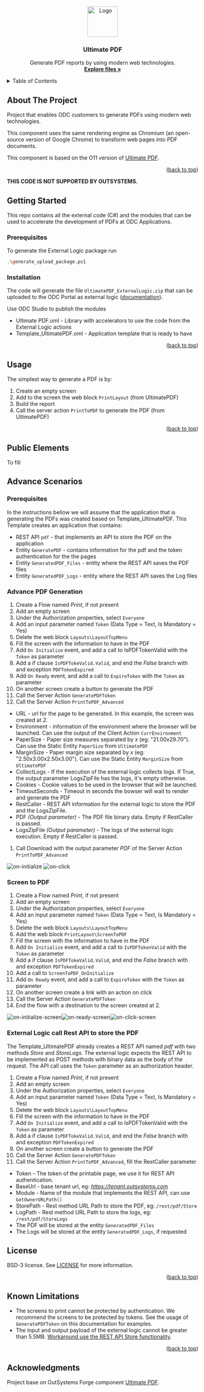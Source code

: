 <a name="readme-top"></a>

<!-- PROJECT LOGO -->
<br />
<div align="center">
  <a href="https://github.com/OutSystems/ODC-VG-UltimatePDF-Service">
    <img src="images/PrintLayout.png" alt="Logo" width="80" height="80" />
  </a>

  <h3 align="center">Ultimate PDF</h3>

  <p align="center">
    Generate PDF reports by using modern web technologies.
    <br />
    <a href="https://github.com/OutSystems/ODC-VG-UltimatePDF-Service"><strong>Explore files »</strong></a>
</div>

<!-- TABLE OF CONTENTS -->
<details>
  <summary>Table of Contents</summary>
  <ol>
    <li><a href="#about-the-project">About The Project</a></li>
    <li>
      <a href="#getting-started">Getting Started</a>
      <ul>
        <li><a href="#prerequisites">Prerequisites</a></li>
        <li><a href="#installation">Installation</a></li>
      </ul>
    </li>
    <li><a href="#usage">Usage</a></li>
    <li>
      <a href="#advance-scenarios">Advance Scenarios</a>
      <ul>
        <li><a href="#prerequisites-1">Prerequisites</a></li>
        <li><a href="#advance-pdf-generation">Advance PDF Generation</a></li>
        <li><a href="#screen-to-pdf">Screen to PDF</a></li>
        <li><a href="#external-logic-call-rest-api-to-store-the-pdf">External Logic call Rest API to store the PDF</a></li>
      </ul>
    </li>
    <li><a href="#license">License</a></li>
    <li><a href="#known-limitations">Known Limitations</a></li>
    <li><a href="#acknowledgments">Acknowledgments</a></li>
  </ol>
</details>

## About The Project

Project that enables ODC customers to generate PDFs using modern web technologies.

This component uses the same rendering engine as Chromium (an open-source version of Google Chrome) to transform web pages into PDF documents.

This component is based on the O11 version of <a href="https://www.outsystems.com/forge/component-overview/5641/ultimate-pdf">Ultimate PDF</a>.

<p align="right">(<a href="#readme-top">back to top</a>)</p>

<b>THIS CODE IS NOT SUPPORTED BY OUTSYSTEMS.</b>

## Getting Started

This repo contains all the external code (C#) and the modules that can be used to accelerate the development of PDFs at ODC Applications.

### Prerequisites

To generate the External Logic package run 
```sh
.\generate_upload_package.ps1
```

### Installation

The code will generate the file `UltimatePDF_ExternalLogic.zip` that can be uploaded to the ODC Portal as external logic (<a href="https://success.outsystems.com/documentation/outsystems_developer_cloud/building_apps/extend_your_apps_with_external_logic_using_custom_code/">documentation</a>).

Use ODC Studio to publish the modules
* Ultimate PDF.oml - Library with accelerators to use the code from the External Logic actions
* Template_UltimatePDF.oml - Application template that is ready to have 

<p align="right">(<a href="#readme-top">back to top</a>)</p>

## Usage

The simplest way to generate a PDF is by:

1. Create an empty screen
1. Add to the screen the web block `PrintLayout` (from UltimatePDF)
1. Build the report
1. Call the server action `PrintToPDF` to generate the PDF (from UltimatePDF)

<p align="right">(<a href="#readme-top">back to top</a>)</p>

## Public Elements

To fill

## Advance Scenarios

### Prerequisites

In the instructions bellow we will assume that the application that is generating the PDFs was created based on Template_UltimatePDF. This Template creates an application that contains:
* REST API `pdf` - that implements an API to store the PDF on the application
* Entity `GeneratePDF` - contains information for the pdf and the token authentication for the the pages
* Entity `GeneratedPDF_Files` - entity where the REST API saves the PDF files
* Entity `GeneratedPDF_Logs` - entity where the REST API saves the Log files

### Advance PDF Generation

1. Create a Flow named *Print*, if not present
1. Add an empty screen
1. Under the Authorization properties, select `Everyone`
1. Add an input parameter named `Token` (Data Type = Text, Is Mandatory = Yes)
1. Delete the web block `Layouts\LayoutTopMenu`
1. Fill the screen with the information to have in the PDF
1. Add `On Initialize` event, and add a call to IsPDFTokenValid with the `Token` as parameter
1. Add a if clause `IsPDFTokeValid.Valid`, and end the *False* branch with and exception `PDFTokenExpired`
1. Add `On Ready` event, and add a call to `ExpireToken` with the `Token` as parameter
1. On another screen create a button to generate the PDF
1. Call the Server Action `GeneratePDFToken`
1. Call the Server Action `PrintToPDF_Advanced`
  * URL - url for the page to be generated. In this example, the screen was created at _2._
  * Environment - information of the environment where the browser will be launched. Can use the output of the Client Action `CurrEnvironment`
  * PaperSize - Paper size measures separated by _x_ (eg: "21.00x29.70"). Can use the Static Entity `PaperSize` from `UltimatePDF`
  * MarginSize - Paper margin size separated by _x_ (eg: "2.50x3.00x2.50x3.00"). Can use the Static Entity `MarginSize` from `UltimatePDF`
  * CollectLogs - If the execution of the external logic collects logs. If True, the output parameter LogsZipFile has the logs, it's empty otherwise.
  * Cookies - Cookie values to be used in the browser that will be launched.
  * TimeoutSeconds - Timeout in seconds the bowser will wait to render and generate the PDF
  * RestCaller - REST API information for the external logic to store the PDF and the LogsZipFile.
  * PDF _(Output parameter)_ - The PDF file binary data. Empty if RestCaller is passed.
  * LogsZipFile _(Output parameter)_ - The logs of the external logic execution. Empty if RestCaller is passed.
1. Call Download with the output parameter *PDF* of the Server Action `PrintToPDF_Advanced`

![on-initialize] ![on-click]

### Screen to PDF

1. Create a Flow named *Print*, if not present
1. Add an empty screen
1. Under the Authorization properties, select `Everyone`
1. Add an input parameter named `Token` (Data Type = Text, Is Mandatory = Yes)
1. Delete the web block `Layouts\LayoutTopMenu`
1. Add the web block `PrintLayout\ScreenToPDF`
1. Fill the screen with the information to have in the PDF
1. Add `On Initialize` event, and add a call to `IsPDFTokenValid` with the `Token` as parameter
1. Add a if clause `IsPDFTokeValid.Valid`, and end the *False* branch with and exception `PDFTokenExpired`
1. Add a call to `ScreenToPDF_OnInitialize`
1. Add `On Ready` event, and add a call to `ExpireToken` with the `Token` as parameter
1. On another screen create a link with an action on click
1. Call the Server Action `GeneratePDFToken`
1. End the flow with a destination to the screen created at 2.

![on-initialize-screen]![on-ready-screen]![on-click-screen]

### External Logic call Rest API to store the PDF

The Template_UltimatePDF already creates a REST API named *pdf* with two methods *Store* and *StoreLogs*. The external logic expects the REST API to be implemented as POST methods with binary data as the body of the request. The API call uses the `Token` parameter as an authorization header.

1. Create a Flow named *Print*, if not present
1. Add an empty screen
1. Under the Authorization properties, select `Everyone`
1. Add an input parameter named `Token` (Data Type = Text, Is Mandatory = Yes)
1. Delete the web block `Layouts\LayoutTopMenu`
1. Fill the screen with the information to have in the PDF
1. Add `On Initialize` event, and add a call to IsPDFTokenValid with the `Token` as parameter
1. Add a if clause `IsPDFTokeValid.Valid`, and end the *False* branch with and exception `PDFTokenExpired`
1. On another screen create a button to generate the PDF
1. Call the Server Action `GeneratePDFToken`
1. Call the Server Action `PrintToPDF_Advanced`, fill the RestCaller parameter
  * Token - The token of the printable page, we use it for REST API authentication.
  * BaseUrl - base tenant url, eg: _https://tenant.outsystems.com_
  * Module - Name of the module that implements the REST API, can use `GetOwnerURLPath()`
  * StorePath - Rest method URL Path to store the PDF, eg: `/rest/pdf/Store`
  * LogPath - Rest method URL Path to store the logs, eg: `/rest/pdf/StoreLogs`
  * The PDF will be stored at the entity `GeneratedPDF_Files`
  * The Logs will be stored at the entity `GeneratedPDF_Logs`, if requested

## License

BSD-3 license. See <a href="LICENSE">LICENSE</a> for more information.

<p align="right">(<a href="#readme-top">back to top</a>)</p>

## Known Limitations

* The screens to print cannot be protected by authentication. We recommend the screens to be protected by tokens. See the usage of `GeneratePDFToken` on this documentation for examples.
* The input and output payload of the external logic cannot be greater than 5.5MB. <a href="#external-logic-call-rest-api-to-store-the-pdf">Workaround use the REST API Store functionality</a>.

<p align="right">(<a href="#readme-top">back to top</a>)</p>

## Acknowledgments

Project base on OutSystems Forge component <a href="https://www.outsystems.com/forge/component-overview/5641/ultimate-pdf">Ultimate PDF</a>.

<!-- MARKDOWN LINKS & IMAGES -->
[on-initialize]: images/OnInitialize.png
[on-click]: images/OnClick.png
[on-initialize-screen]: images/OnInitializeScreen.png
[on-ready-screen]: images/OnReadyScreen.png
[on-click-screen]: images/OnClickScreen.png
